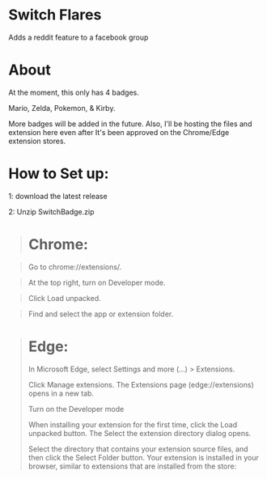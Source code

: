 # Switch Flares
Adds a reddit feature to a facebook group
# About
At the moment, this only has 4 badges.

Mario, Zelda, Pokemon, & Kirby.

More badges will be added in the future. Also, I'll be hosting the files and extension here even after It's been approved on the Chrome/Edge extension stores.

# How to Set up:
1: download the latest release

2: Unzip SwitchBadge.zip
> # Chrome:

> Go to chrome://extensions/.

> At the top right, turn on Developer mode.

> Click Load unpacked.

> Find and select the app or extension folder.

>  # Edge:
> 
> In Microsoft Edge, select Settings and more (...) > Extensions.
> 
> Click Manage extensions. The Extensions page (edge://extensions) opens in a new tab.
> 
> Turn on the Developer mode
> 
> When installing your extension for the first time, click the Load unpacked button. The Select the extension directory dialog opens.
> 
> Select the directory that contains your extension source files, and then click the Select Folder button. Your extension is installed in your browser, similar to extensions that are installed from the store:
